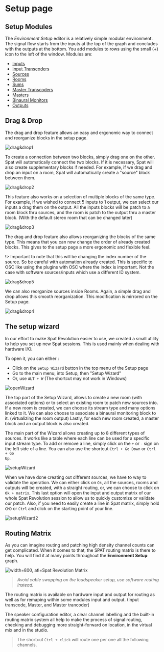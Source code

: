 # Setup page

## Setup Modules

The _Environment Setup_ editor is a relatively simple modular environment. The signal flow starts from the inputs at the top of the graph and concludes with the outputs at the bottom. You add modules to rows using the small (+) icon to the left of the window. Modules are:

* [Inputs](6_Spat_Environment_6_4_Inputs_6_4_Inputs.md)
* [Input Transcoders](6_Spat_Environment_6_5_Input_Transcoder_6_5_Input_Transcoder.md)
* [Sources](6_Spat_Environment_6_6_Source_6_6_Source.md)
* [Rooms](6_Spat_Environment_6_7_Room_6_7_Room.md)
* [Sums]((6_Spat_Environment_6_9_Master_Section.md))
* [Master Transcoders]((6_Spat_Environment_6_9_Master_Section.md))
* [Masters](6_Spat_Environment_6_9_Master_Section.md)
* [Binaural Monitors](6_Spat_Environment_6_9_Master_Section.md?)
* [Outputs](6_Spat_Environment_6_10_Output.md)

## Drag & Drop

The drag and drop feature allows an easy and ergonomic way to connect and reorganize blocks in the setup page.

![drag&drop1](include/drag&drop1.gif)

To create a connection  between two blocks, simply drag one on the other. Spat will  automatically connect the two blocks. If it is necessary, Spat will also create supplementary blocks if needed. For example, if we drag and drop an input on a room, Spat will automatically create a "source" block  between them.

![drag&drop2](include/drag&drop2.gif)

This feature also works on a selection of multiple blocks of the same type. For example, if we wished to connect 5 inputs to 1 output, we can select our inputs a drag them  on the output. All the inputs blocks will be patch to a room block thru sources, and the room is patch to the output thru a master block. (With the default stereo room that can be changed later)

![drag&drop3](include/drag&drop3.gif)

The drag and drop feature also allows reorganizing the blocks of the same type. This means that you can now change the order of already created blocks. This gives to the setup page a more ergonomic and flexible feel. 

!> Important to note that this will be changing the index number of the source. So be careful with automation already created. This is specific to OSC like using the plugins with OSC where the index is important. Not the case with software sources/inputs which use a different ID system.

![drag&drop5](include/drag&drop5.gif)

We can also reorganize  sources inside Rooms. Again, a simple drag and drop allows this smooth  reorganization. This modification is mirrored on the Setup page.

![drag&drop4](include/drag&drop4.gif)

## The setup wizard

In our effort to make Spat Revolution easier to use, we created a small utility to help you set up new Spat sessions. This is used mainly when dealing with hardware I/O.

To open it, you can either :

- Click on the <code>Setup Wizard</code> button in the top menu of the Setup page
- Go to the main menu, into Setup, then "Setup Wizard"
- Or, use <code>ALT + W</code> (The shortcut may not work in Windows)

![openWizard](include/openWizard.gif)

The top part of the Setup Wizard, allows to create a new room (with associated options) or to select an existing room to patch new sources into. If a new room is created, we can choose its stream type and many options linked to it. We can also choose to associate a binaural monitoring block to it.  (virtualizing the room output) Lastly, for each new room created, a master block and an output block is also created.

The main part of the Wizard allows creating up to 8 different types of sources. It works like a table where each line can be used for a specific input stream type. To add or remove a line, simply click on the <code>+</code> or <code>-</code> sign on the left side of a line. You can also use the shortcut <code>Ctrl + Go Down</code> or <code>Ctrl + Go Up</code>.

![setupWizard](include/setupWizard.gif)

When we have done creating out different sources, we have to way to validate the operation. We can  either click on <code>Ok</code>, all the sources, rooms and outputs will be created, with a straight routing, or, we can choose to click on <code>Ok +  matrix</code>. This last option will open the input and output matrix of our whole Spat Revolution session to allow us to quickly customize or validate our patch. Also, if you need to easily create a line in Spat matrix, simply hold <code>CMD</code> or <code>Ctrl</code> and click on the starting point of your line. 

![setupWizard2](include/setupWizard2.gif)


## Routing Matrix

As you can imagine routing and patching high density channel counts can get complicated. 
When it comes to that, the SPAT routing matrix is there to help. 
You will find it at many points throughout the **Environment Setup** graph.

![width=800, atl=Spat Revolution Matrix](include/SpatRevolution_UserGuide_-031.png)

> *Avoid cable swapping on the loudspeaker setup, use software routing instead.*

The routing matrix is available on hardware input and output for routing  as well as for remaping within some modules input and output. 
(Input transcode, Master, and Master trancoder)

The speaker configuration editor, a clear channel labelling and the built-in routing matrix system all help to make the process of signal routing, checking and debugging more straight-forward on location, in the virtual mix and in the studio.

> The shortcut <code>Ctrl + click</code> will route one per one all the following channels.